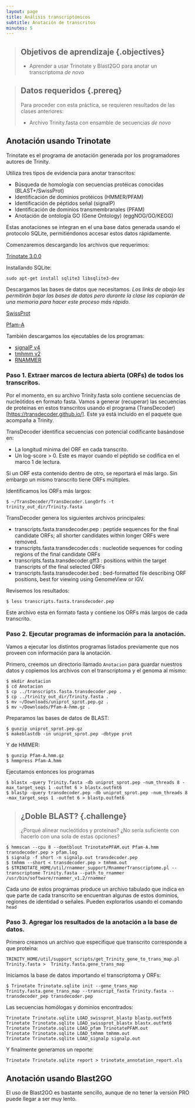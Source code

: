 ```yaml
---
layout: page
title: Análisis transcriptómicos
subtitle: Anotación de transcritos
minutes: 5
---
```

> ## Objetivos de aprendizaje {.objectives}
>
> *  Aprender a usar Trinotate y Blast2GO para anotar un transcriptoma *de novo*

> ## Datos requeridos {.prereq}
>
> Para proceder con esta práctica, se requieren resultados de las clases anteriores:
>
> *  Archivo Trinity.fasta con ensamble de secuencias *de novo*

## Anotación usando Trinotate

Trinotate es el programa de anotación generada por los programadores
autores de Trinity. 

Utiliza tres tipos de evidencia para anotar transcritos:

*  Búsqueda de homología con secuencias protéicas conocidas (BLAST+/SwissProt)
*  Identificación de dominios protéicos (HMMER/PFAM)
*  Identificación de péptidos señal (signalP)
*  Identificación de dominios transmembranales (PFAM)
*  Anotación de ontología GO (Gene Ontology) (eggNOG/GO/KEGG)

Estas anotaciones se integran en el una base datos generada usando 
el protocolo SQLite, permitiéndonos accesar estos datos rápidamente. 

Comenzaremos descargando los archivos que requerimos:

[Trinotate 3.0.0](https://github.com/Trinotate/Trinotate/archive/v3.0.0.tar.gz)

Installando SQLite:

~~~ {.bash}
sudo apt-get install sqlite3 libsqlite3-dev
~~~

Descargamos las bases de datos que necesitamos. *Los links de abajo les permitirán bajar las bases de datos pero durante la clase las copiarán de una
memoria para hacer este proceso más rápido*.

[SwissProt](https://data.broadinstitute.org/Trinity/Trinotate_v3_RESOURCES/uniprot_sprot.pep.gz)

[Pfam-A](https://data.broadinstitute.org/Trinity/Trinotate_v3_RESOURCES/Pfam-A.hmm.gz)

También descargamos los ejecutables de los programas:

*  [signalP v4](signalp-4.1c.Linux.tar.gz)
*  [tmhmm v2](programs/tmhmm-2.0c.Linux.tar.gz)
*  [RNAMMER](programs/rnammer-1.2.src.tar.Z)

### Paso 1. Extraer marcos de lectura abierta (ORFs) de todos los transcritos.

Por el momento, en su archivo Trinity.fasta solo contiene secuencias de 
nucleótidos en formato fasta. Vamos a generar (recuperar) las secuencias de proteinas en estos 
transcritos usando el programa 
(TransDecoder)[https://transdecoder.github.io/]. Este ya está incluido en el 
paquete que acompaña a Trinity.

TransDecoder identifica secuencias con potencial codificante basándose en:

*  La longitud mínima del ORF en cada transcrito.
*  Un log-score > 0. Este es mayor cuando el péptido se codifica en el marco 1 de lectura.

Si un ORF esta contenido dentro de otro, se reportará el más largo. Sin 
embargo un mismo transcrito tiene ORFs múltiples.

Identificamos los ORFs más largos:

~~~ {.bash}
$ ~/TransDecoder/TransDecoder.LongOrfs -t trinity_out_dir/Trinity.fasta
~~~

TransDecoder genera los siguientes archivos principales:

*  transcripts.fasta.transdecoder.pep : peptide sequences for the final candidate ORFs; all shorter candidates within longer ORFs were removed.
*  transcripts.fasta.transdecoder.cds  : nucleotide sequences for coding regions of the final candidate ORFs
*  transcripts.fasta.transdecoder.gff3 : positions within the target transcripts of the final selected ORFs
*  transcripts.fasta.transdecoder.bed  : bed-formatted file describing ORF positions, best for viewing using GenomeView or IGV.

Revisemos los resultados:
~~~ {.output}
$ less transcripts.fasta.transdecoder.pep
~~~

Este archivo esta en formato fasta y contiene los ORFs más largos de cada
transcrito.

### Paso 2. Ejecutar programas de información para la anotación.

Vamos a ejecutar los distintos programas listados previamente que nos proveen 
con información para la anotación. 

Primero, creemos un directorio llamado `Anotacion` para guardar nuestros 
datos y copiemos los archivos con el transcriptoma y el genoma al mismo:

~~~ {.bash}
$ mkdir Anotacion
$ cd Anotacion
$ cp ../transcripts.fasta.transdecoder.pep . 
$ cp ../trinity_out_dir/Trinity.fasta . 
$ mv ~/Downloads/uniprot_sprot.pep.gz . 
$ mv ~/Downloads/Pfam-A-hmm.gz . 
~~~

Preparamos las bases de datos de BLAST:
~~~ {.bash}
$ gunzip uniprot_sprot.pep.gz
$ makeblastdb -in uniprot_sprot.pep -dbtype prot
~~~

Y de HMMER:
~~~ {.bash}
$ gunzip Pfam-A.hmm.gz
$ hmmpress Pfam-A.hmm
~~~

Ejecutamos entonces los programas 

~~~ {.bash}
$ blastx -query Trinity.fasta -db uniprot_sprot.pep -num_threads 8 -max_target_seqs 1 -outfmt 6 > blastx.outfmt6
$ blastp -query transdecoder.pep -db uniprot_sprot.pep -num_threads 8 -max_target_seqs 1 -outfmt 6 > blastp.outfmt6
~~~

> ## ¿Doble BLAST? {.challenge}
>
>  ¿Porqué alinear nucleótidos y proteínas? ¿No sería suficiente con hacerlo 
> con una sola de estas opciones?
> 

~~~ {.bash}
$ hmmscan --cpu 8 --domtblout TrinotatePFAM.out Pfam-A.hmm transdecoder.pep > pfam.log
$ signalp -f short -n signalp.out transdecoder.pep
$ tmhmm --short < transdecoder.pep > tmhmm.out
$ $TRINOTATE_HOME/util/rnammer_support/RnammerTranscriptome.pl --transcriptome Trinity.fasta --path_to_rnammer /usr/bin/software/rnammer_v1.2/rnammer
~~~

Cada uno de estos programas produce un archivo tabulado que indica en que parte
de cada transcrito se encuentran algunas de estos dominios, regiones de identidad o señales. Pueden explorarlos usando el comando `head`

### Paso 3. Agregar los resultados de la anotación a la base de datos.

Primero creamos un archivo que especifique que transcrito corresponde a que 
proteina:

~~~ {.bash}
TRINITY_HOME/util/support_scripts/get_Trinity_gene_to_trans_map.pl Trinity.fasta >  Trinity.fasta.gene_trans_map
~~~

Iniciamos la base de datos importando el transcriptoma y ORFs:

~~~ {.bash}
$ Trinotate Trinotate.sqlite init --gene_trans_map Trinity.fasta.gene_trans_map --transcript_fasta Trinity.fasta --transdecoder_pep transdecoder.pep
~~~ 

Las secuencias homólogas y dominios encontrados:
~~~ {.bash}
Trinotate Trinotate.sqlite LOAD_swissprot_blastp blastp.outfmt6
Trinotate Trinotate.sqlite LOAD_swissprot_blastx blastx.outfmt6
Trinotate Trinotate.sqlite LOAD_pfam TrinotatePFAM.out
Trinotate Trinotate.sqlite LOAD_tmhmm tmhmm.out
Trinotate Trinotate.sqlite LOAD_signalp signalp.out
~~~ 

Y finalmente generamos un reporte:
~~~ {.bash}
Trinotate Trinotate.sqlite report > trinotate_annotation_report.xls
~~~ 

## Anotación usando Blast2GO

El uso de Blast2GO es bastante sencillo, aunque de no tener la versión PRO
puede llegar a ser muy lento. 

